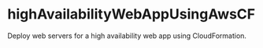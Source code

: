 # highAvailabilityWebAppUsingAwsCF
Deploy web servers for a high availability web app using CloudFormation.
